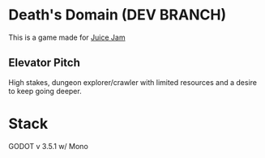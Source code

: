 # Death's Domain (DEV BRANCH)

This is a game made for [Juice Jam](https://itch.io/jam/gdb-juice-jam-ii)

## Elevator Pitch

High stakes, dungeon explorer/crawler with limited resources and a desire to keep going deeper.

# Stack
GODOT v 3.5.1 w/ Mono